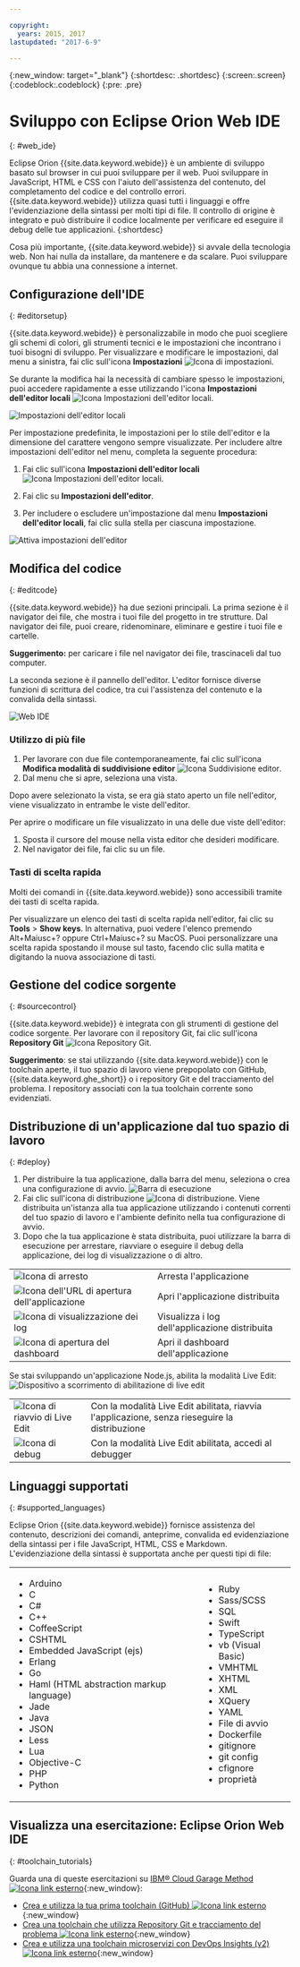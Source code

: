 ```yaml
---

copyright:
  years: 2015, 2017
lastupdated: "2017-6-9"

---
```


{:new_window: target="_blank"}
{:shortdesc: .shortdesc}
{:screen:.screen}
{:codeblock:.codeblock}
{:pre: .pre}

# Sviluppo con Eclipse Orion Web IDE
{: #web_ide}

Eclipse Orion {{site.data.keyword.webide}} è un ambiente di sviluppo basato sul browser in cui puoi sviluppare per il web. Puoi sviluppare in JavaScript, HTML e CSS con l'aiuto dell'assistenza del contenuto, del completamento del codice e del controllo errori. {{site.data.keyword.webide}} utilizza quasi tutti i linguaggi e offre l'evidenziazione della sintassi per molti tipi di file. Il controllo di origine è integrato e può distribuire il codice localmente per verificare ed eseguire il debug delle tue applicazioni.
{:shortdesc}

Cosa più importante, {{site.data.keyword.webide}} si avvale della tecnologia web. Non hai nulla da installare, da mantenere e da scalare. Puoi sviluppare ovunque tu abbia una connessione a internet.

## Configurazione dell'IDE
{: #editorsetup}

{{site.data.keyword.webide}} è personalizzabile in modo che puoi scegliere gli schemi di colori, gli strumenti tecnici e le impostazioni che incontrano i tuoi bisogni di sviluppo. Per visualizzare e modificare le impostazioni, dal menu a sinistra, fai clic sull'icona **Impostazioni** <img class="inline" src="images/webide_settings_icon_light_small.png"  alt="Icona di impostazioni">.

Se durante la modifica hai la necessità di cambiare spesso le impostazioni, puoi accedere rapidamente a esse utilizzando l'icona **Impostazioni dell'editor locali** <img class="inline" src="images/webide_local_settings_icon_light_small.png"  alt="Icona Impostazioni dell'editor locali">.

![Impostazioni dell'editor locali](images/webide_local_editor_settings_light.png)

Per impostazione predefinita, le impostazioni per lo stile dell'editor e la dimensione del carattere vengono sempre visualizzate. Per includere altre impostazioni dell'editor nel menu, completa la seguente procedura:

1. Fai clic sull'icona **Impostazioni dell'editor locali** <img class="inline" src="images/webide_local_settings_icon_light_small.png"  alt="Icona Impostazioni dell'editor locali">.

2. Fai clic su **Impostazioni dell'editor**.

3. Per includere o escludere un'impostazione dal menu **Impostazioni dell'editor locali**, fai clic sulla stella per ciascuna impostazione.

![Attiva impostazioni dell'editor](images/webide_editor_settings_toggle_light.png)


## Modifica del codice
{: #editcode}

{{site.data.keyword.webide}} ha due sezioni principali. La prima sezione è il navigator dei file, che mostra i tuoi file del progetto in tre strutture. Dal navigator dei file, puoi creare, ridenominare, eliminare e gestire i tuoi file e cartelle.

**Suggerimento:** per caricare i file nel navigator dei file, trascinaceli dal tuo computer.

La seconda sezione è il pannello dell'editor. L'editor fornisce diverse funzioni di scrittura del codice, tra cui l'assistenza del contenuto e la convalida della sintassi.

![Web IDE](images/webide_light.png)

### Utilizzo di più file
1. Per lavorare con due file contemporaneamente, fai clic sull'icona **Modifica modalità di suddivisione editor** <img class="inline" src="images/webide_split_editor_icon_light_small.png"  alt="Icona Suddivisione editor">.
2. Dal menu che si apre, seleziona una vista.

 Dopo avere selezionato la vista, se era già stato aperto un file nell'editor, viene visualizzato in entrambe le viste dell'editor.

 Per aprire o modificare un file visualizzato in una delle due viste dell'editor:
 1. Sposta il cursore del mouse nella vista editor che desideri modificare.
 2. Nel navigator dei file, fai clic su un file.

### Tasti di scelta rapida
Molti dei comandi in {{site.data.keyword.webide}} sono accessibili tramite dei tasti di scelta rapida.

Per visualizzare un elenco dei tasti di scelta rapida nell'editor, fai clic su **Tools** > **Show keys**. In alternativa, puoi vedere l'elenco premendo Alt+Maiusc+? oppure Ctrl+Maiusc+? su MacOS. Puoi personalizzare una scelta rapida spostando il mouse sul tasto, facendo clic sulla matita e digitando la nuova associazione di tasti.

## Gestione del codice sorgente
{: #sourcecontrol}

{{site.data.keyword.webide}} è integrata con gli strumenti di gestione del codice sorgente. Per lavorare con il repository Git, fai clic sull'icona **Repository Git** <img class="inline" src="images/webide_git_icon_light_small.png"  alt="Icona Repository Git">.

 **Suggerimento**: se stai utilizzando {{site.data.keyword.webide}} con le toolchain aperte, il tuo spazio di lavoro viene prepopolato con GitHub,  {{site.data.keyword.ghe_short}} o i repository Git e del tracciamento del problema. I repository associati con la tua toolchain corrente sono evidenziati.


## Distribuzione di un'applicazione dal tuo spazio di lavoro
{: #deploy}

1. Per distribuire la tua applicazione, dalla barra del menu, seleziona o crea una configurazione di avvio.
   ![Barra di esecuzione](images/webide_runbar_light.png)   
1. Fai clic sull'icona di distribuzione <img class="inline" src="images/webide_deploy_button_light_small.png"  alt="Icona di distribuzione">. Viene distribuita un'istanza alla tua applicazione utilizzando i contenuti correnti del tuo spazio di lavoro e l'ambiente definito nella tua configurazione di avvio.
2. Dopo che la tua applicazione è stata distribuita, puoi utilizzare la barra di esecuzione per arrestare, riavviare o eseguire il debug della applicazione, dei log di visualizzazione o di altro.

<table>
<tr><td><img src="./images/stop_button.png"  alt="Icona di arresto"></td><td>Arresta l'applicazione</td></tr>
<tr><td> <img src="./images/open_app_url.png"  alt="Icona dell'URL di apertura dell'applicazione"></td><td> Apri l'applicazione distribuita</td></tr>
<tr><td><img src="./images/view_logs.png"  alt="Icona di visualizzazione dei log"></td><td>Visualizza i log dell'applicazione distribuita</td></tr>
<tr><td><img src="./images/open_dashboard.png"  alt="Icona di apertura del dashboard"></td><td>Apri il dashboard dell'applicazione</td></tr>
</table>

Se stai sviluppando un'applicazione Node.js, abilita la modalità Live Edit:  <img  src="./images/enable_live_edit.png"  alt="Dispositivo a scorrimento di abilitazione di live edit">

<table><tr><td><img src="./images/live_edit_restart.png"  alt="Icona di riavvio di Live Edit"></td><td>Con la modalità Live Edit abilitata, riavvia l'applicazione, senza rieseguire la distribuzione</td></tr>
<tr><td> <img src="./images/debug_icon.png"  alt="Icona di debug"></td>
<td>Con la modalità Live Edit abilitata, accedi al debugger
</td></tr>
</table>

<!-- 3/6/2016: bl commands don't work with V2/CD
## Editing outside of the {{site.data.keyword.webide}}
{: #editlocal}

To use an editor besides the {{site.data.keyword.webide}}, set up {{site.data.keyword.Bluemix_live}} so that you can work directly with your project files in any tool. {{site.data.keyword.Bluemix_live_notm}} is a command-line application that synchronizes the changes in your local file system with your cloud workspace in {{site.data.keyword.jazzhub}}.

### Before you begin

Download and install the [{{site.data.keyword.Bluemix_live_notm}} command-line interface ![External link icon](../../icons/launch-glyph.svg "External link icon")](http://livesyncdownload.ng.bluemix.net){: new_window}.

### Synchronizing your local environment with {{site.data.keyword.Bluemix_notm}}
{: #edit_local_download}

1. Open a command-line window.
2. Sign in to {{site.data.keyword.Bluemix_notm}}:

	```
	bl login
	```
	{: pre}

3. When you are prompted, enter your IBMid and password.
4. View a list of your {{site.data.keyword.Bluemix_notm}} projects:

	```
	bl projects
	```
	{: pre}

4. Synchronize your local environment with your project on {{site.data.keyword.Bluemix_notm}}:

	```
	bl sync projectName
	```
	{: pre}

where `projectName` is your {{site.data.keyword.Bluemix_notm}} app's name.

When you are finished editing, enter `q` to end synchronization.

### Enabling the Desktop Sync feature to edit code locally

The Desktop Sync feature is like Live Edit mode for the command line. You need the Desktop Sync feature to debug on the command line.
1. In another command-line window, enable the Desktop Sync feature:

	```
	cd localDirectory
	bl start
	```
	{: codeblock}

2. Use the launch configuration that you created in the {{site.data.keyword.webide}}. After you select the launch configuration, the Desktop Sync feature is enabled in your local environment. In the command-line window that you just opened, you can view the app's URL, the debug URL, the manage URL, and view the {{site.data.keyword.Bluemix_live_notm}} state.

3. Refresh the browser and verify that you can see the changes that you saved to static files in the local workspace.

### Disabling the Desktop Sync feature

1. In the second command-line window, enter `bl stop`.
2. In the first command-line window, enter `q`.

-->

## Linguaggi supportati
{: #supported_languages}

Eclipse Orion {{site.data.keyword.webide}} fornisce assistenza del contenuto, descrizioni dei comandi, anteprime, convalida ed evidenziazione della sintassi per i file JavaScript, HTML, CSS e Markdown. L'evidenziazione della sintassi è supportata anche per questi tipi di file:

<table>
<tr>
<td>
<ul><li>Arduino
</li><li>C</li>
<li>C#
</li><li>C++
</li><li>CoffeeScript
</li><li>CSHTML
</li><li>Embedded JavaScript (ejs)
</li><li>Erlang
</li><li>Go
</li><li>Haml (HTML abstraction markup language)
</li><li>Jade
</li><li>Java
</li><li>JSON
</li><li>Less  
</li><li>Lua  
</li><li>Objective-C
</li><li>PHP
</li><li>Python</li></ul>
</td>
<td>
<ul><li>Ruby
</li><li>Sass/SCSS
</li><li>SQL
</li><li>Swift
</li><li>TypeScript
</li><li>vb (Visual Basic)
</li><li>VMHTML
</li><li>XHTML
</li><li>XML
</li><li>XQuery
</li><li>YAML
</li><li>File di avvio 	
</li><li>Dockerfile
</li><li>gitignore
</li><li>git config
</li><li>cfignore
</li><li>proprietà
</li></ul>
</td>
</tr>
</table>

## Visualizza una esercitazione: Eclipse Orion Web IDE
{: #toolchain_tutorials}

Guarda una di queste esercitazioni su [IBM&reg; Cloud Garage Method ![Icona link esterno](../../icons/launch-glyph.svg "Icona link esterno")](https://www.ibm.com/cloud/garage){:new_window}:
  * [Crea e utilizza la tua prima toolchain (GitHub) ![Icona link esterno](../../icons/launch-glyph.svg "Icona link esterno")](https://www.ibm.com/cloud/garage/tutorials/tutorial_toolchain_flow?task=1){:new_window}
  * [Crea una toolchain che utilizza Repository Git e tracciamento del problema ![Icona link esterno](../../icons/launch-glyph.svg "Icona link esterno")](https://www.ibm.com/cloud/garage/tutorials/tutorial_toolchain_cfv2?task=1){:new_window}
  * [Crea e utilizza una toolchain microservizi con DevOps Insights (v2) ![Icona link esterno](../../icons/launch-glyph.svg "Icona link esterno")](https://www.ibm.com/cloud/garage/tutorials/tutorial_toolchain_microservices_cd?task=1){:new_window}
